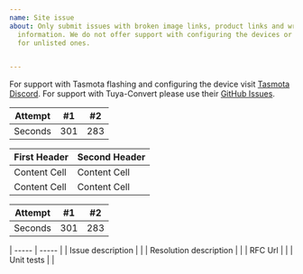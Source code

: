 ```yaml
---
name: Site issue
about: Only submit issues with broken image links, product links and wrong template
  information. We do not offer support with configuring the devices or creating templates
  for unlisted ones.


---
```


For support with Tasmota flashing and configuring the device visit [Tasmota Discord](https://discord.gg/Ks2Kzd4).
For support with Tuya-Convert please use their [GitHub Issues](https://github.com/ct-Open-Source/tuya-convert/issues).

Attempt | #1 | #2
--- | --- | --- |
Seconds | 301 | 283


| First Header  | Second Header |
| ------------- | ------------- |
| Content Cell  | Content Cell  |
| Content Cell  | Content Cell  |

| Attempt | #1  | #2  |
| :-----: | :-: | :-: |
| Seconds | 301 | 283 |


|  -----  | ----- |
| Issue description |    |
| Resolution description |     |
| RFC Url |     |
| Unit tests |     |

